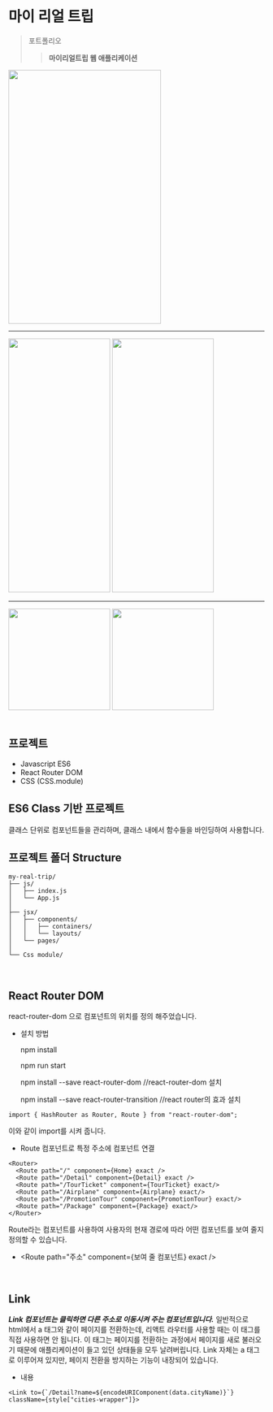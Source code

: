 마이 리얼 트립
===============

>포트폴리오 
>>**마이리얼트립 웹 애플리케이션**

<img width="300" height="500" src="https://user-images.githubusercontent.com/59439454/73727875-a698d100-4775-11ea-9318-5922763e7759.png">   

---------------------------------------------

<div>
  <img width="200" height="500" src="https://user-images.githubusercontent.com/59439454/73727877-a698d100-4775-11ea-99a1-a1fe5f76ec4c.png">
  <img width="200" height="500" src="https://user-images.githubusercontent.com/59439454/73727878-a698d100-4775-11ea-9699-7f7e74895658.png">
</div>   

---------------------------------------------

  <img width="200" src="https://user-images.githubusercontent.com/59439454/73727879-a7316780-4775-11ea-9f55-5560fa105ca3.png">
  <img width="200" src="https://user-images.githubusercontent.com/59439454/73727880-a7316780-4775-11ea-8aff-acb5f154bf02.png">

<br>
<br>

## 프로젝트

* Javascript ES6   
* React Router DOM   
* CSS (CSS.module)  

## ES6 Class 기반 프로젝트

클래스 단위로 컴포넌트들을 관리하며, 클래스 내에서 함수들을 바인딩하여 사용합니다.

## 프로젝트 폴더 Structure
```
my-real-trip/
├── js/
│   ├── index.js
│   └── App.js
│
├── jsx/
│   ├── components/
│   │   ├── containers/
│   │   └── layouts/
│   └── pages/
│
└── Css module/
```

<br>

## React Router DOM
react-router-dom 으로 컴포넌트의 위치를 정의 해주었습니다.

* 설치 방법

  npm install

  npm run start

  npm install --save react-router-dom          //react-router-dom 설치

  npm install --save react-router-transition   //react router의 효과 설치
  
```
import { HashRouter as Router, Route } from "react-router-dom";
```
이와 같이 import를 시켜 줍니다.
<br>
* Route 컴포넌트로 특정 주소에 컴포넌트 연결
```
<Router>
  <Route path="/" component={Home} exact />
  <Route path="/Detail" component={Detail} exact />
  <Route path="/TourTicket" component={TourTicket} exact/>
  <Route path="/Airplane" component={Airplane} exact/>
  <Route path="/PromotionTour" component={PromotionTour} exact/>
  <Route path="/Package" component={Package} exact/>
</Router>
```
Route라는 컴포넌트를 사용하여 사용자의 현재 경로에 따라 어떤 컴포넌트를 보여 줄지 정의할 수 있습니다.
<br>
+ <Route path="주소" component={보여 줄 컴포넌트} exact />
<br>

## Link
***Link 컴포넌트는 클릭하면 다른 주소로 이동시켜 주는 컴포넌트입니다.***
일반적으로 html에서 a 태그와 같이 페이지를 전환하는데, 리액트 라우터를 사용할 때는 이 태그를 직접 사용하면 안 됩니다.
이 태그는 페이지를 전환하는 과정에서 페이지를 새로 불러오기 때문에 애플리케이션이 들고 있던 상태들을 모두 날려버립니다.
Link 자체는 a 태그로 이루어져 있지만, 페이지 전환을 방지하는 기능이 내장되어 있습니다.

* <Link to="주소">내용</Link>

```
<Link to={`/Detail?name=${encodeURIComponent(data.cityName)}`} className={style["cities-wrapper"]}>
```


 
